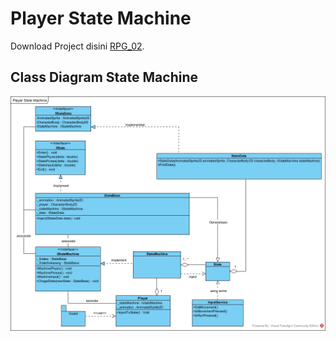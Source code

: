 # Player State Machine
Download Project disini [RPG_02](https://github.com/Rinmaa-dev/Godot-Player-State-Machine/tree/main/Project).
## Class Diagram State Machine
![Class Diagram](/Documentation/Player-State-Machine.jpg)
